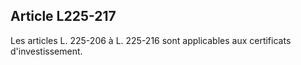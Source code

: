 Article L225-217
----
Les articles L. 225-206 à L. 225-216 sont applicables aux certificats
d'investissement.
